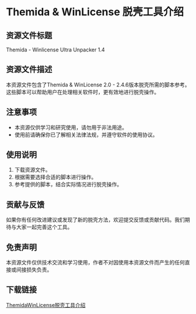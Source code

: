 # Themida & WinLicense 脱壳工具介绍

## 资源文件标题
Themida - Winlicense Ultra Unpacker 1.4

## 资源文件描述
本资源文件包含了Themida & WinLicense 2.0 - 2.4.6版本脱壳所需的脚本参考。这些脚本可以帮助用户在处理相关软件时，更有效地进行脱壳操作。

## 注意事项
- 本资源仅供学习和研究使用，请勿用于非法用途。
- 使用前请确保你已了解相关法律法规，并遵守软件的使用协议。

## 使用说明
1. 下载资源文件。
2. 根据需要选择合适的脚本进行操作。
3. 参考提供的脚本，结合实际情况进行脱壳操作。

## 贡献与反馈
如果你有任何改进建议或发现了新的脱壳方法，欢迎提交反馈或贡献代码。我们期待与大家一起完善这个工具。

## 免责声明
本资源文件仅供技术交流和学习使用，作者不对因使用本资源文件而产生的任何直接或间接损失负责。

## 下载链接

[ThemidaWinLicense脱壳工具介绍](https://pan.quark.cn/s/c9311ff35909)